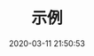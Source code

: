 ---
pageComponent: 
  name: Catalogue
  data: 
    key: 40.主题
    imgUrl: /img/logo.png
    description: 基础的数理、编程知识，关于数学、Python...
title: 示例
date: 2020-03-11 21:50:53
permalink: /topic
sidebar: false
article: false
comment: false
editLink: false
---